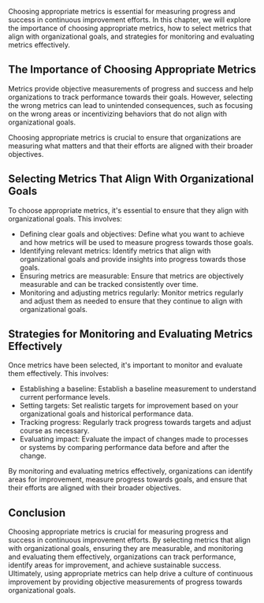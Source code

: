 
Choosing appropriate metrics is essential for measuring progress and success in continuous improvement efforts. In this chapter, we will explore the importance of choosing appropriate metrics, how to select metrics that align with organizational goals, and strategies for monitoring and evaluating metrics effectively.

The Importance of Choosing Appropriate Metrics
----------------------------------------------

Metrics provide objective measurements of progress and success and help organizations to track performance towards their goals. However, selecting the wrong metrics can lead to unintended consequences, such as focusing on the wrong areas or incentivizing behaviors that do not align with organizational goals.

Choosing appropriate metrics is crucial to ensure that organizations are measuring what matters and that their efforts are aligned with their broader objectives.

Selecting Metrics That Align With Organizational Goals
------------------------------------------------------

To choose appropriate metrics, it's essential to ensure that they align with organizational goals. This involves:

* Defining clear goals and objectives: Define what you want to achieve and how metrics will be used to measure progress towards those goals.
* Identifying relevant metrics: Identify metrics that align with organizational goals and provide insights into progress towards those goals.
* Ensuring metrics are measurable: Ensure that metrics are objectively measurable and can be tracked consistently over time.
* Monitoring and adjusting metrics regularly: Monitor metrics regularly and adjust them as needed to ensure that they continue to align with organizational goals.

Strategies for Monitoring and Evaluating Metrics Effectively
------------------------------------------------------------

Once metrics have been selected, it's important to monitor and evaluate them effectively. This involves:

* Establishing a baseline: Establish a baseline measurement to understand current performance levels.
* Setting targets: Set realistic targets for improvement based on your organizational goals and historical performance data.
* Tracking progress: Regularly track progress towards targets and adjust course as necessary.
* Evaluating impact: Evaluate the impact of changes made to processes or systems by comparing performance data before and after the change.

By monitoring and evaluating metrics effectively, organizations can identify areas for improvement, measure progress towards goals, and ensure that their efforts are aligned with their broader objectives.

Conclusion
----------

Choosing appropriate metrics is crucial for measuring progress and success in continuous improvement efforts. By selecting metrics that align with organizational goals, ensuring they are measurable, and monitoring and evaluating them effectively, organizations can track performance, identify areas for improvement, and achieve sustainable success. Ultimately, using appropriate metrics can help drive a culture of continuous improvement by providing objective measurements of progress towards organizational goals.
